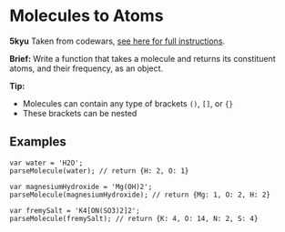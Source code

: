 # Molecules to Atoms

**5kyu**
Taken from codewars, [see here for full instructions](https://www.codewars.com/kata/52f831fa9d332c6591000511).

**Brief:**
Write a function that takes a molecule and returns its constituent atoms, and their frequency, as an object.

**Tip:**
* Molecules can contain any type of brackets `()`, `[]`, or `{}`
* These brackets can be nested

## Examples

```
var water = 'H2O';
parseMolecule(water); // return {H: 2, O: 1}

var magnesiumHydroxide = 'Mg(OH)2';
parseMolecule(magnesiumHydroxide); // return {Mg: 1, O: 2, H: 2}

var fremySalt = 'K4[ON(SO3)2]2';
parseMolecule(fremySalt); // return {K: 4, O: 14, N: 2, S: 4}
```
